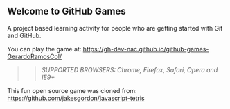 ## Welcome to GitHub Games

A project based learning activity for people who are getting started with Git and GitHub.

You can play the game at: https://gh-dev-nac.github.io/github-games-GerardoRamosCol/

>> _*SUPPORTED BROWSERS*: Chrome, Firefox, Safari, Opera and IE9+_


This fun open source game was cloned from: https://github.com/jakesgordon/javascript-tetris
